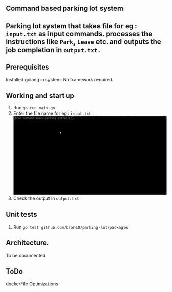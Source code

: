 
## Command based parking lot system
Parking lot system that takes file for eg : `input.txt` as input commands.
processes the instructions like `Park`, `Leave` etc. and outputs the job completion
in `output.txt`. 
-------------------------------------------------------

## Prerequisites
Installed golang in system. No framework required.

## Working and start up
1. Run `go run main.go`
2. Enter the file name for eg : `input.txt`
![Alt text](working.gif?raw=true "Title") 
3. Check the output in `output.txt`


## Unit tests
1. Run `go test github.com/bron10/parking-lot/packages`

## Architecture.
To be documented

## ToDo
dockerFile
Optimizations
